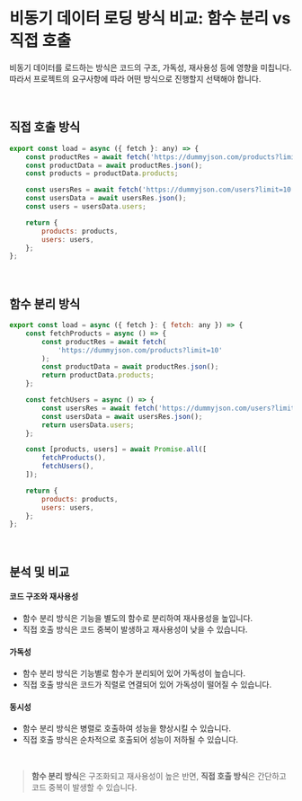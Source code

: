 # 비동기 데이터 로딩 방식 비교: 함수 분리 vs 직접 호출

비동기 데이터를 로드하는 방식은 코드의 구조, 가독성, 재사용성 등에 영향을 미칩니다. 따라서 프로젝트의 요구사항에 따라 어떤 방식으로 진행할지 선택해야 합니다.

&nbsp;

## 직접 호출 방식

```js
export const load = async ({ fetch }: any) => {
    const productRes = await fetch('https://dummyjson.com/products?limit=10');
    const productData = await productRes.json();
    const products = productData.products;

    const usersRes = await fetch('https://dummyjson.com/users?limit=10');
    const usersData = await usersRes.json();
    const users = usersData.users;

    return {
        products: products,
        users: users,
    };
};
```

&nbsp;

## 함수 분리 방식

```js
export const load = async ({ fetch }: { fetch: any }) => {
    const fetchProducts = async () => {
        const productRes = await fetch(
            'https://dummyjson.com/products?limit=10'
        );
        const productData = await productRes.json();
        return productData.products;
    };

    const fetchUsers = async () => {
        const usersRes = await fetch('https://dummyjson.com/users?limit=10');
        const usersData = await usersRes.json();
        return usersData.users;
    };

    const [products, users] = await Promise.all([
        fetchProducts(),
        fetchUsers(),
    ]);

    return {
        products: products,
        users: users,
    };
};
```

&nbsp;

## 분석 및 비교

#### 코드 구조와 재사용성

- 함수 분리 방식은 기능을 별도의 함수로 분리하여 재사용성을 높입니다.
- 직접 호출 방식은 코드 중복이 발생하고 재사용성이 낮을 수 있습니다.

#### 가독성

- 함수 분리 방식은 기능별로 함수가 분리되어 있어 가독성이 높습니다.
- 직접 호출 방식은 코드가 직렬로 연결되어 있어 가독성이 떨어질 수 있습니다.

#### 동시성

- 함수 분리 방식은 병렬로 호출하여 성능을 향상시킬 수 있습니다.
- 직접 호출 방식은 순차적으로 호출되어 성능이 저하될 수 있습니다.

&nbsp;

> **함수 분리 방식**은 구조화되고 재사용성이 높은 반면, **직접 호출 방식**은 간단하고 코드 중복이 발생할 수 있습니다.
